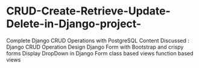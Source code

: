 # CRUD-Create-Retrieve-Update-Delete-in-Django-project-
Complete Django CRUD Operations with PostgreSQL  Content Discussed :  Django CRUD Operation Design Django Form with Bootstrap and crispy forms Display DropDown in Django Form
class based views
function based views

